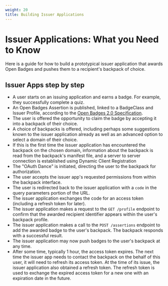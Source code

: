 ```yaml
---
weight: 20
title: Building Issuer Applications
---
```


# Issuer Applications: What you Need to Know

Here is a guide for how to build a prototypical issuer application that awards Open Badges and pushes them to a recipient's backpack of choice.

## Issuer Apps step by step

* A user starts on an issuing application and earns a badge. For example, they successfully complete a quiz.
* An Open Badges Assertion is published, linked to a BadgeClass and Issuer Profile, according to the [Open Badges 2.0 Specification](https://openbadgespec.org).
* The user is offered the opportunity to claim the badge by accepting it into a backpack of their choice.
* A choice of backpacks is offered, including perhaps some suggestions known to the issuer application already as well as an advanced option to select a domain of their choice.
* If this is the first time the issuer application has encountered the backpack on the chosen domain, information about the backpack is read from the backpack's manifest file, and a server to server connection is established using Dynamic Client Registration
* The "OAuth Dance" is initiated, directing the user to the backpack for authorization.
* The user accepts the issuer app's requested permissions from within the backpack interface.
* The user is redirected back to the issuer application with a `code` in the query parameters portion of the URL.
* The issuer application exchanges the code for an access token (including a refresh token for later).
* The issuer application makes a request to the `GET /profile` endpoint to confirm that the awarded recipient identifier appears within the user's backpack profile.
* The issuer application makes a call to the `POST /assertions` endpoint to add the awarded badge to the user's backpack. The backpack responds with a successful result.
* The issuer application may now push badges to the user's backpack at any time.
* After some time, typically 1 hour, the access token expires. The next time the issuer app needs to contact the backpack on the behalf of this user, it will need to refresh its access token. At the time of its issue, the issuer application also obtained a refresh token. The refresh token is used to exchange the expired access token for a new one with an expiration date in the future.
